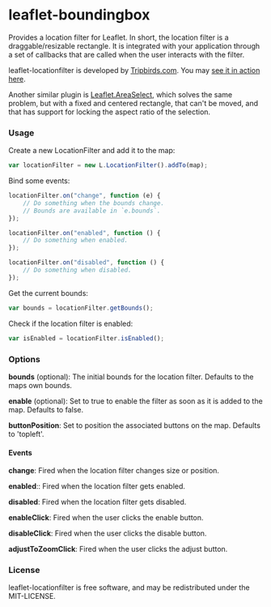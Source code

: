 leaflet-boundingbox
======================

Provides a location filter for Leaflet. In short, the location filter is 
a draggable/resizable rectangle. It is integrated with your application
through a set of callbacks that are called when the user interacts with
the filter. 

leaflet-locationfilter is developed by <a href="http://tripbirds.com">Tripbirds.com</a>.
You may <a href="http://tripbirds.com/hotels/new-york/?bounds=40.721,-73.992,40.75,-73.969">see it in action here</a>.

Another similar plugin is <a href="https://github.com/heyman/leaflet-areaselect/">Leaflet.AreaSelect</a>, 
which solves the same problem, but with a fixed and centered rectangle, that can't be moved, and that has support for locking the aspect ratio of the selection. 


### Usage
Create a new LocationFilter and add it to the map:

```javascript
var locationFilter = new L.LocationFilter().addTo(map);
```

Bind some events:

```javascript
locationFilter.on("change", function (e) {
    // Do something when the bounds change.
    // Bounds are available in `e.bounds`.
});

locationFilter.on("enabled", function () {
    // Do something when enabled.
});

locationFilter.on("disabled", function () {
    // Do something when disabled.
});
```

Get the current bounds:

```javascript
var bounds = locationFilter.getBounds();
```

Check if the location filter is enabled:

```javascript
var isEnabled = locationFilter.isEnabled();
```

### Options
**bounds** (optional): The initial bounds for the location filter. Defaults to the maps own bounds.

**enable** (optional): Set to true to enable the filter as soon as it is added to the map. Defaults to false.

**buttonPosition**: Set to position the associated buttons on the map. Defaults to 'topleft'.

#### Events

**change**: Fired when the location filter changes size or position.

**enabled**:: Fired when the location filter gets enabled.

**disabled**: Fired when the location filter gets disabled.

**enableClick**: Fired when the user clicks the enable button.

**disableClick**: Fired when the user clicks the disable button.

**adjustToZoomClick**: Fired when the user clicks the adjust button.

### License
leaflet-locationfilter is free software, and may be redistributed under the MIT-LICENSE.

